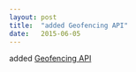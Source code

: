 ```yaml
---
layout: post
title:  "added Geofencing API"
date:   2015-06-05
---
```


added <a href="http://www.w3.org/TR/geofencing">Geofencing API</a>